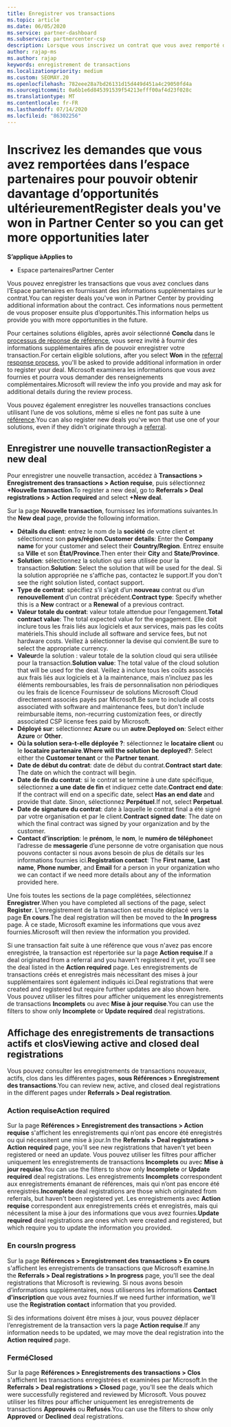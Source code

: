 ```yaml
---
title: Enregistrer vos transactions
ms.topic: article
ms.date: 06/05/2020
ms.service: partner-dashboard
ms.subservice: partnercenter-csp
description: Lorsque vous inscrivez un contrat que vous avez remporté dans l’espace partenaires, Microsoft vous offre plus d’opportunités à l’avenir.
author: rajap-ms
ms.author: rajap
keywords: enregistrement de transactions
ms.localizationpriority: medium
ms.custom: SEOMAY.20
ms.openlocfilehash: 782eee28a7bd26131d15d449d451a4c29050fd4a
ms.sourcegitcommit: 0a6b1e6d845391539f54213efff00af4d23f028c
ms.translationtype: MT
ms.contentlocale: fr-FR
ms.lasthandoff: 07/14/2020
ms.locfileid: "86302256"
---
```

# <a name="register-deals-youve-won-in-partner-center-so-you-can-get-more-opportunities-later"></a><span data-ttu-id="e6ee7-104">Inscrivez les demandes que vous avez remportées dans l’espace partenaires pour pouvoir obtenir davantage d’opportunités ultérieurement</span><span class="sxs-lookup"><span data-stu-id="e6ee7-104">Register deals you've won in Partner Center so you can get more opportunities later</span></span>

<span data-ttu-id="e6ee7-105">**S’applique à**</span><span class="sxs-lookup"><span data-stu-id="e6ee7-105">**Applies to**</span></span>

- <span data-ttu-id="e6ee7-106">Espace partenaires</span><span class="sxs-lookup"><span data-stu-id="e6ee7-106">Partner Center</span></span>

<span data-ttu-id="e6ee7-107">Vous pouvez enregistrer les transactions que vous avez conclues dans l’Espace partenaires en fournissant des informations supplémentaires sur le contrat.</span><span class="sxs-lookup"><span data-stu-id="e6ee7-107">You can register deals you've won in Partner Center by providing additional information about the contract.</span></span> <span data-ttu-id="e6ee7-108">Ces informations nous permettent de vous proposer ensuite plus d’opportunités.</span><span class="sxs-lookup"><span data-stu-id="e6ee7-108">This information helps us provide you with more opportunities in the future.</span></span>

<span data-ttu-id="e6ee7-109">Pour certaines solutions éligibles, après avoir sélectionné **Conclu** dans le [processus de réponse de référence](responding-to-referrals.md), vous serez invité à fournir des informations supplémentaires afin de pouvoir enregistrer votre transaction.</span><span class="sxs-lookup"><span data-stu-id="e6ee7-109">For certain eligible solutions, after you select **Won** in the [referral response process](responding-to-referrals.md), you'll be asked to provide additional information in order to register your deal.</span></span> <span data-ttu-id="e6ee7-110">Microsoft examinera les informations que vous avez fournies et pourra vous demander des renseignements complémentaires.</span><span class="sxs-lookup"><span data-stu-id="e6ee7-110">Microsoft will review the info you provide and may ask for additional details during the review process.</span></span>

<span data-ttu-id="e6ee7-111">Vous pouvez également enregistrer les nouvelles transactions conclues utilisant l’une de vos solutions, même si elles ne font pas suite à une [référence](referrals.md).</span><span class="sxs-lookup"><span data-stu-id="e6ee7-111">You can also register new deals you've won that use one of your solutions, even if they didn't originate through a [referral](referrals.md).</span></span> 

## <a name="register-a-new-deal"></a><span data-ttu-id="e6ee7-112">Enregistrer une nouvelle transaction</span><span class="sxs-lookup"><span data-stu-id="e6ee7-112">Register a new deal</span></span>

<span data-ttu-id="e6ee7-113">Pour enregistrer une nouvelle transaction, accédez à **Transactions > Enregistrement des transactions > Action requise**, puis sélectionnez **+Nouvelle transaction**.</span><span class="sxs-lookup"><span data-stu-id="e6ee7-113">To register a new deal, go to **Referrals > Deal registrations > Action required** and select **+New deal**.</span></span>

<span data-ttu-id="e6ee7-114">Sur la page **Nouvelle transaction**, fournissez les informations suivantes.</span><span class="sxs-lookup"><span data-stu-id="e6ee7-114">In the **New deal** page, provide the following information.</span></span>

- <span data-ttu-id="e6ee7-115">**Détails du client**: entrez le nom de la **société** de votre client et sélectionnez son **pays/région**.</span><span class="sxs-lookup"><span data-stu-id="e6ee7-115">**Customer details**: Enter the **Company name** for your customer and select their **Country/Region**.</span></span> <span data-ttu-id="e6ee7-116">Entrez ensuite sa **Ville** et son **État/Province**.</span><span class="sxs-lookup"><span data-stu-id="e6ee7-116">Then enter their **City** and **State/Province**.</span></span>
- <span data-ttu-id="e6ee7-117">**Solution**: sélectionnez la solution qui sera utilisée pour la transaction.</span><span class="sxs-lookup"><span data-stu-id="e6ee7-117">**Solution**: Select the solution that will be used for the deal.</span></span> <span data-ttu-id="e6ee7-118">Si la solution appropriée ne s'affiche pas, contactez le support.</span><span class="sxs-lookup"><span data-stu-id="e6ee7-118">If you don't see the right solution listed, contact support.</span></span>
- <span data-ttu-id="e6ee7-119">**Type de contrat**: spécifiez s’il s’agit d’un **nouveau** contrat ou d’un **renouvellement** d’un contrat précédent.</span><span class="sxs-lookup"><span data-stu-id="e6ee7-119">**Contract type**: Specify whether this is a **New** contract or a **Renewal** of a previous contract.</span></span>
- <span data-ttu-id="e6ee7-120">**Valeur totale du contrat**: valeur totale attendue pour l’engagement.</span><span class="sxs-lookup"><span data-stu-id="e6ee7-120">**Total contract value**: The total expected value for the engagement.</span></span> <span data-ttu-id="e6ee7-121">Elle doit inclure tous les frais liés aux logiciels et aux services, mais pas les coûts matériels.</span><span class="sxs-lookup"><span data-stu-id="e6ee7-121">This should include all software and service fees, but not hardware costs.</span></span> <span data-ttu-id="e6ee7-122">Veillez à sélectionner la devise qui convient.</span><span class="sxs-lookup"><span data-stu-id="e6ee7-122">Be sure to select the appropriate currency.</span></span>
- <span data-ttu-id="e6ee7-123">**Valeur**de la solution : valeur totale de la solution cloud qui sera utilisée pour la transaction.</span><span class="sxs-lookup"><span data-stu-id="e6ee7-123">**Solution value**: The total value of the cloud solution that will be used for the deal.</span></span> <span data-ttu-id="e6ee7-124">Veillez à inclure tous les coûts associés aux frais liés aux logiciels et à la maintenance, mais n’incluez pas les éléments remboursables, les frais de personnalisation non périodiques ou les frais de licence Fournisseur de solutions Microsoft Cloud directement associés payés par Microsoft.</span><span class="sxs-lookup"><span data-stu-id="e6ee7-124">Be sure to include all costs associated with software and maintenance fees, but don't include reimbursable items, non-recurring customization fees, or directly associated CSP license fees paid by Microsoft.</span></span>
- <span data-ttu-id="e6ee7-125">**Déployé sur**: sélectionnez **Azure** ou un **autre**.</span><span class="sxs-lookup"><span data-stu-id="e6ee7-125">**Deployed on**: Select either **Azure** or **Other**.</span></span>
- <span data-ttu-id="e6ee7-126">**Où la solution sera-t-elle déployée ?**: sélectionnez le **locataire client** ou le **locataire partenaire**.</span><span class="sxs-lookup"><span data-stu-id="e6ee7-126">**Where will the solution be deployed?**: Select either the **Customer tenant** or the **Partner tenant**.</span></span>
- <span data-ttu-id="e6ee7-127">**Date de début du contrat**: date de début du contrat.</span><span class="sxs-lookup"><span data-stu-id="e6ee7-127">**Contract start date**: The date on which the contract will begin.</span></span>
- <span data-ttu-id="e6ee7-128">**Date de fin du contrat**: si le contrat se termine à une date spécifique, sélectionnez **a une date de fin** et indiquez cette date.</span><span class="sxs-lookup"><span data-stu-id="e6ee7-128">**Contract end date**: If the contract will end on a specific date, select **Has an end date** and provide that date.</span></span> <span data-ttu-id="e6ee7-129">Sinon, sélectionnez **Perpétuel**.</span><span class="sxs-lookup"><span data-stu-id="e6ee7-129">If not, select **Perpetual**.</span></span>
- <span data-ttu-id="e6ee7-130">**Date de signature du contrat**: date à laquelle le contrat final a été signé par votre organisation et par le client.</span><span class="sxs-lookup"><span data-stu-id="e6ee7-130">**Contract signed date**: The date on which the final contract was signed by your organization and by the customer.</span></span>
- <span data-ttu-id="e6ee7-131">**Contact d’inscription**: le **prénom**, le **nom**, le **numéro de téléphone**et l’adresse de **messagerie** d’une personne de votre organisation que nous pouvons contacter si nous avons besoin de plus de détails sur les informations fournies ici.</span><span class="sxs-lookup"><span data-stu-id="e6ee7-131">**Registration contact**: The **First name**, **Last name**, **Phone number**, and **Email** for a person in your organization who we can contact if we need more details about any of the information provided here.</span></span>

<span data-ttu-id="e6ee7-132">Une fois toutes les sections de la page complétées, sélectionnez **Enregistrer**.</span><span class="sxs-lookup"><span data-stu-id="e6ee7-132">When you have completed all sections of the page, select **Register**.</span></span> <span data-ttu-id="e6ee7-133">L’enregistrement de la transaction est ensuite déplacé vers la page **En cours**.</span><span class="sxs-lookup"><span data-stu-id="e6ee7-133">The deal registration will then be moved to the **In progress** page.</span></span> <span data-ttu-id="e6ee7-134">À ce stade, Microsoft examine les informations que vous avez fournies.</span><span class="sxs-lookup"><span data-stu-id="e6ee7-134">Microsoft will then review the information you provided.</span></span>

<span data-ttu-id="e6ee7-135">Si une transaction fait suite à une référence que vous n'avez pas encore enregistrée, la transaction est répertoriée sur la page **Action requise**.</span><span class="sxs-lookup"><span data-stu-id="e6ee7-135">If a deal originated from a referral and you haven't registered it yet, you'll see the deal listed in the **Action required** page.</span></span> <span data-ttu-id="e6ee7-136">Les enregistrements de transactions créés et enregistrés mais nécessitant des mises à jour supplémentaires sont également indiqués ici.</span><span class="sxs-lookup"><span data-stu-id="e6ee7-136">Deal registrations that were created and registered but require further updates are also shown here.</span></span> <span data-ttu-id="e6ee7-137">Vous pouvez utiliser les filtres pour afficher uniquement les enregistrements de transactions **Incomplets** ou avec **Mise à jour requise**.</span><span class="sxs-lookup"><span data-stu-id="e6ee7-137">You can use the filters to show only **Incomplete** or **Update required** deal registrations.</span></span>

## <a name="viewing-active-and-closed-deal-registrations"></a><span data-ttu-id="e6ee7-138">Affichage des enregistrements de transactions actifs et clos</span><span class="sxs-lookup"><span data-stu-id="e6ee7-138">Viewing active and closed deal registrations</span></span>

<span data-ttu-id="e6ee7-139">Vous pouvez consulter les enregistrements de transactions nouveaux, actifs, clos dans les différentes pages, **sous Références > Enregistrement des transactions**.</span><span class="sxs-lookup"><span data-stu-id="e6ee7-139">You can review new, active, and closed deal registrations in the different pages under **Referrals > Deal registration**.</span></span>

### <a name="action-required"></a><span data-ttu-id="e6ee7-140">Action requise</span><span class="sxs-lookup"><span data-stu-id="e6ee7-140">Action required</span></span>

<span data-ttu-id="e6ee7-141">Sur la page **Références > Enregistrement des transactions > Action requise** s'affichent les enregistrements qui n’ont pas encore été enregistrés ou qui nécessitent une mise à jour.</span><span class="sxs-lookup"><span data-stu-id="e6ee7-141">In the **Referrals > Deal registrations > Action required** page, you'll see new registrations that haven't yet been registered or need an update.</span></span> <span data-ttu-id="e6ee7-142">Vous pouvez utiliser les filtres pour afficher uniquement les enregistrements de transactions **Incomplets** ou avec **Mise à jour requise**.</span><span class="sxs-lookup"><span data-stu-id="e6ee7-142">You can use the filters to show only **Incomplete** or **Update required** deal registrations.</span></span> <span data-ttu-id="e6ee7-143">Les enregistrements **Incomplets** correspondent aux enregistrements émanant de références, mais qui n’ont pas encore été enregistrés.</span><span class="sxs-lookup"><span data-stu-id="e6ee7-143">**Incomplete** deal registrations are those which originated from referrals, but haven't been registered yet.</span></span> <span data-ttu-id="e6ee7-144">Les enregistrements avec **Action requise** correspondent aux enregistrements créés et enregistrés, mais qui nécessitent la mise à jour des informations que vous avez fournies.</span><span class="sxs-lookup"><span data-stu-id="e6ee7-144">**Update required** deal registrations are ones which were created and registered, but which require you to update the information you provided.</span></span>

### <a name="in-progress"></a><span data-ttu-id="e6ee7-145">En cours</span><span class="sxs-lookup"><span data-stu-id="e6ee7-145">In progress</span></span>

<span data-ttu-id="e6ee7-146">Sur la page **Références > Enregistrement des transactions > En cours** s'affichent les enregistrements de transactions que Microsoft examine.</span><span class="sxs-lookup"><span data-stu-id="e6ee7-146">In the **Referrals > Deal registrations > In progress** page, you'll see the deal registrations that Microsoft is reviewing.</span></span> <span data-ttu-id="e6ee7-147">Si nous avons besoin d’informations supplémentaires, nous utiliserons les informations **Contact d'inscription** que vous avez fournies.</span><span class="sxs-lookup"><span data-stu-id="e6ee7-147">If we need further information, we'll use the **Registration contact** information that you provided.</span></span>

<span data-ttu-id="e6ee7-148">Si des informations doivent être mises à jour, vous pouvez déplacer l’enregistrement de la transaction vers la page **Action requise**.</span><span class="sxs-lookup"><span data-stu-id="e6ee7-148">If any information needs to be updated, we may move the deal registration into the **Action required** page.</span></span>

### <a name="closed"></a><span data-ttu-id="e6ee7-149">Fermé</span><span class="sxs-lookup"><span data-stu-id="e6ee7-149">Closed</span></span>

<span data-ttu-id="e6ee7-150">Sur la page **Références > Enregistrements des transactions > Clos** s'affichent les transactions enregistrées et examinées par Microsoft.</span><span class="sxs-lookup"><span data-stu-id="e6ee7-150">In the **Referrals > Deal registrations > Closed** page, you'll see the deals which were successfully registered and reviewed by Microsoft.</span></span> <span data-ttu-id="e6ee7-151">Vous pouvez utiliser les filtres pour afficher uniquement les enregistrements de transactions **Approuvés** ou **Refusés**.</span><span class="sxs-lookup"><span data-stu-id="e6ee7-151">You can use the filters to show only **Approved** or **Declined** deal registrations.</span></span>